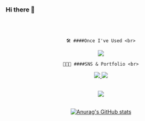 ### Hi there 👋
<br/>
<br/>

  <div align="center">

    
    🛠️ ####Once I've Used <br>
<img src="https://img.shields.io/badge/Flutter-02569B?style=for-the-badge&logo=flutter&logoColor=white">
 

  
  
    🧑🏻‍💻 ####SNS & Portfolio <br>
<a href="https://sponge-mind-3a2.notion.site/Somang-Ku-3a65acc077e74b4a9790b4ecefa33712" target="_blank"><img src="https://img.shields.io/badge/Portfolio-000000?style=flat-square&logo=Notion&logoColor=white"/>
<a href="" target="_blank"><img src="https://img.shields.io/badge/Dev&StudyBlog-20C997?style=flat-square&logo=velog&logoColor=white"/> <br><br>
    
<img src="https://github-readme-stats.vercel.app/api/top-langs/?username=9somang&layout=compact"><br><br>

![Anurag's GitHub stats](https://github-readme-stats.vercel.app/api?username=9somang&show_icons=true&theme=radical)
    
    

